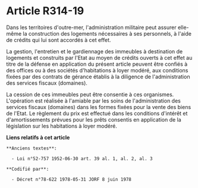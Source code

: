 # Article R314-19

Dans les territoires d'outre-mer, l'administration militaire peut assurer elle-même la construction des logements nécessaires
à ses personnels, à l'aide de crédits qui lui sont accordés à cet effet.

La gestion, l'entretien et le gardiennage des immeubles à destination de logements et construits par l'Etat au moyen de
crédits ouverts à cet effet au titre de la défense en application du présent article peuvent être confiés à des offices ou à
des sociétés d'habitations à loyer modéré, aux conditions fixées par des contrats de gérance établis à la diligence de
l'administration des services fiscaux (domaines).

La cession de ces immeubles peut être consentie à ces organismes. L'opération est réalisée à l'amiable par les soins de
l'administration des services fiscaux (domaines) dans les formes fixées pour la vente des biens de l'Etat. Le règlement du
prix est effectué dans les conditions d'intérêt et d'amortissements prévues pour les prêts consentis en application de la
législation sur les habitations à loyer modéré.

**Liens relatifs à cet article**

	**Anciens textes**:

	  - Loi n°52-757 1952-06-30 art. 39 al. 1, al. 2, al. 3

	**Codifié par**:

	  - Décret n°78-622 1978-05-31 JORF 8 juin 1978
